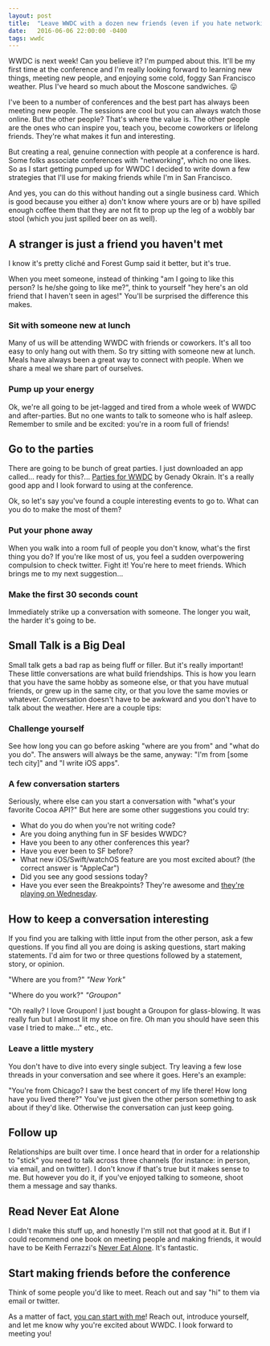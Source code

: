 ```yaml
---
layout: post
title:  "Leave WWDC with a dozen new friends (even if you hate networking)"
date:   2016-06-06 22:00:00 -0400
tags: wwdc
---
```


WWDC is next week! Can you believe it? I'm pumped about this. It'll be my first time at the conference and I'm really looking forward to learning new things, meeting new people, and enjoying some cold, foggy San Francisco weather. Plus I've heard so much about the Moscone sandwiches. 😛

I've been to a number of conferences and the best part has always been meeting new people. The sessions are cool but you can always watch those online. But the other people? That's where the value is. The other people are the ones who can inspire you, teach you, become coworkers or lifelong friends. They're what makes it fun and interesting.

But creating a real, genuine connection with people at a conference is hard. Some folks associate conferences with "networking", which no one likes. So as I start getting pumped up for WWDC I decided to write down a few strategies that I'll use for making friends while I'm in San Francisco.

<!--more-->

And yes, you can do this without handing out a single business card. Which is good because you either a) don't know where yours are or b) have spilled enough coffee them that they are not fit to prop up the leg of a wobbly bar stool (which you just spilled beer on as well).

## A stranger is just a friend you haven't met
I know it's pretty cliché and Forest Gump said it better, but it's true.

When you meet someone, instead of thinking "am I going to like this person? Is he/she going to like me?", think to yourself "hey here's an old friend that I haven't seen in ages!" You'll be surprised the difference this makes.

### Sit with someone new at lunch
Many of us will be attending WWDC with friends or coworkers. It's all too easy to only hang out with them. So try sitting with someone new at lunch. Meals have always been a great way to connect with people. When we share a meal we share part of ourselves.

### Pump up your energy
Ok, we're all going to be jet-lagged and tired from a whole week of WWDC and after-parties. But no one wants to talk to someone who is half asleep. Remember to smile and be excited: you're in a room full of friends!

## Go to the parties
There are going to be bunch of great parties. I just downloaded an app called... ready for this?... [Parties for WWDC](https://itunes.apple.com/us/app/parties-for-wwdc/id879924066?mt=8) by Genady Okrain. It's a really good app and I look forward to using at the conference.

Ok, so let's say you've found a couple interesting events to go to. What can you do to make the most of them?

### Put your phone away
When you walk into a room full of people you don't know, what's the first thing you do? If you're like most of us, you feel a sudden overpowering compulsion to check twitter. Fight it! You're here to meet friends. Which brings me to my next suggestion...

### Make the first 30 seconds count
Immediately strike up a conversation with someone. The longer you wait, the harder it's going to be.

## Small Talk is a Big Deal
Small talk gets a bad rap as being fluff or filler. But it's really important! These little conversations are what build friendships. This is how you learn that you have the same hobby as someone else, or that you have mutual friends, or grew up in the same city, or that you love the same movies or whatever. Conversation doesn't have to be awkward and you don't have to talk about the weather. Here are a couple tips:

### Challenge yourself
See how long you can go before asking "where are you from" and "what do you do". The answers will always be the same, anyway: "I'm from [some tech city]" and "I write iOS apps".

### A few conversation starters
Seriously, where else can you start a conversation with "what's your favorite Cocoa API?" But here are some other suggestions you could try:

* What do you do when you're not writing code?
* Are you doing anything fun in SF besides WWDC?
* Have you been to any other conferences this year?
* Have you ever been to SF before?
* What new iOS/Swift/watchOS feature are you most excited about? (the correct answer is "AppleCar")
* Did you see any good sessions today?
* Have you ever seen the Breakpoints? They're awesome and [they're playing on Wednesday](https://www.classy.org/san-francisco/events/james-dempsey-breakpoints-live-near-wwdca-wwdcgirls-benefit-for-app-camp-for-girls-presented-by-capital-one/e79759).

## How to keep a conversation interesting
If you find you are talking with little input from the other person, ask a few questions.
If you find all you are doing is asking questions, start making statements.
I'd aim for two or three questions followed by a statement, story, or opinion.

"Where are you from?" *"New York"*

"Where do you work?" *"Groupon"*

"Oh really? I love Groupon! I just bought a Groupon for glass-blowing. It was really fun but I almost lit my shoe on fire. Oh man you should have seen this vase I tried to make..." etc., etc.

### Leave a little mystery
You don't have to dive into every single subject. Try leaving a few lose threads in your conversation and see where it goes. Here's an example:

"You're from Chicago? I saw the best concert of my life there! How long have you lived there?" You've just given the other person something to ask about if they'd like. Otherwise the conversation can just keep going.

## Follow up
Relationships are built over time. I once heard that in order for a relationship to "stick" you need to talk across three channels (for instance: in person, via email, and on twitter). I don't know if that's true but it makes sense to me. But however you do it, if you've enjoyed talking to someone, shoot them a message and say thanks.

## Read Never Eat Alone
I didn't make this stuff up, and honestly I'm still not that good at it. But if I could recommend one book on meeting people and making friends, it would have to be Keith Ferrazzi's [Never Eat Alone](http://www.amazon.com/Never-Eat-Alone-Expanded-Updated/dp/0385346654?ie=UTF8&keywords=never%20eat%20alone&qid=1465265470&ref_=sr_1_1&sr=8-1). It's fantastic.

## Start making friends before the conference
Think of some people you'd like to meet. Reach out and say "hi" to them via email or twitter.

As a matter of fact, [you can start with me](https://www.twitter.com/DavidNorcott)! Reach out, introduce yourself, and let me know why you're excited about WWDC. I look forward to meeting you!
